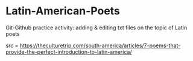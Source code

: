 # Latin-American-Poets
Git-Github practice activity: adding &amp; editing txt files on the topic of Latin poets

src = https://theculturetrip.com/south-america/articles/7-poems-that-provide-the-perfect-introduction-to-latin-america/
